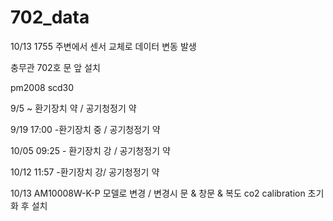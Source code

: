 # 702_data

10/13 1755 주변에서 센서 교체로 데이터 변동 발생

충무관 702호 문 앞 설치

pm2008 scd30

9/5 ~ 환기장치 약 / 공기청정기 약

9/19 17:00 -환기장치 중 / 공기청정기 약

10/05 09:25 - 환기장치 강 / 공기청정기 약

10/12 11:57 -환기장치 강/ 공기청정기 약

10/13 AM10008W-K-P 모델로 변경 / 변경시 문 & 창문 & 복도 co2 calibration 초기화 후 설치
